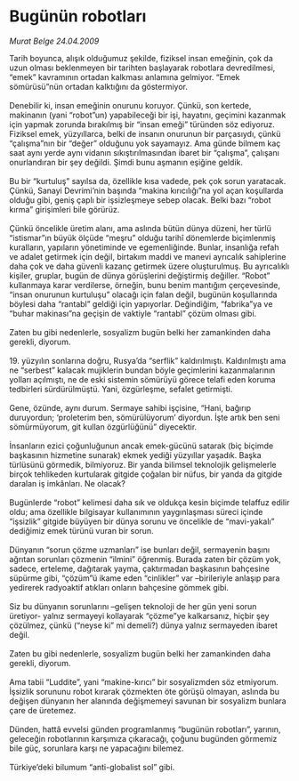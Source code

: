 # Bugünün robotları

*Murat Belge 24.04.2009*

<div class="taraf_structure_2col_1zq">
<div class="margen_n">



 <p>Tarih boyunca, alışık olduğumuz şekilde, fiziksel insan emeğinin, çok da uzun olması beklenmeyen bir tarihten başlayarak robotlara devredilmesi, “emek” kavramının ortadan kalkması anlamına gelmiyor. “Emek sömürüsü”nün ortadan kalktığını da göstermiyor. <br/><br/>Denebilir ki, insan emeğinin onurunu koruyor. Çünkü, son kertede, makinanın (yani “robot”un) yapabileceği bir işi, hayatını, geçimini kazanmak için yapmak zorunda bırakılmış bir “insan emeği” türünden söz ediyoruz. Fiziksel emek, yüzyıllarca, belki de insanın onurunun bir parçasıydı, çünkü “çalışma”nın bir “değer” olduğunu yok sayamayız. Ama günde bilmem kaç saat aynı yerde aynı vidanın sıkıştırılmasından ibaret bir “çalışma”, çalışanı onurlandıran bir şey değildi. Şimdi bunu aşmanın eşiğine geldik. <br/><br/>Bu bir “kurtuluş” sayılsa da, özellikle kısa vadede, pek çok sorun yaratacak. Çünkü, Sanayi Devrimi’nin başında “makina kırıcılığı”na yol açan koşullarda olduğu gibi, geniş çaplı bir işsizleşmeye sebep olacak. Belki bazı “robot kırma” girişimleri bile görürüz. <br/><br/>Çünkü öncelikle üretim alanı, ama aslında bütün dünya düzeni, her türlü “istismar”ın büyük ölçüde “meşru” olduğu tarihî dönemlerde biçimlenmiş kuralların, yapıların yönetiminde ve egemenliğinde. Bunlar, insanlığa refah ve adalet getirmek için değil, birtakım maddi ve manevi ayrıcalık sahiplerine daha çok ve daha güvenli kazanç getirmek üzere oluşturulmuş. Bu ayrıcalıklı kişiler, gruplar, bugün de dünya görüşlerini değiştirmiş değiller. “Robot” kullanmaya karar verdilerse, örneğin, bunu benim mantığım çerçevesinde, “insan onurunun kurtuluşu” olacağı için falan değil, bugünün koşullarında böylesi daha “rantabl” geldiği için yapıyorlar. Değindiğim, “fabrika”ya ve “buhar makinası”na geçişin de vaktiyle “rantabl” çözüm olması gibi. <br/><br/>Zaten bu gibi nedenlerle, sosyalizm bugün belki her zamankinden daha gerekli, diyorum. <br/><br/>19. yüzyılın sonlarına doğru, Rusya’da “serflik” kaldırılmıştı. Kaldırılmıştı ama ne “serbest” kalacak mujiklerin bundan böyle geçimlerini kazanmalarının yolları açılmıştı, ne de eski sistemin sömürüyü görece telafi eden koruma tedbirleri sürdürülmüştü. Yani, özgürleşme, sefalet getirmişti. <br/><br/>Gene, özünde, aynı durum. Sermaye sahibi işçisine, “Hani, bağırıp duruyordun; ‘proleterim ben, sömürülüyorum’ diyordun. İşte artık ben seni sömürmüyorum, git kullan özgürlüğünü” diyecektir. <br/><br/>İnsanların ezici çoğunluğunun ancak emek-gücünü satarak (biç biçimde başkasının hizmetine sunarak) ekmek yediği yüzyıllar yaşadık. Başka türlüsünü görmedik, bilmiyoruz. Bir yanda bilimsel teknolojik gelişmelerle birçok tehlikeden kurtularak gitgide çoğalan bir nüfus, bir yanda da gitgide daralan iş imkânları. Ne olacak? <br/><br/>Bugünlerde “robot” kelimesi daha sık ve oldukça kesin biçimde telaffuz edilir oldu; ama özellikle bilgisayar kullanımının yaygınlaşması süreci içinde “işsizlik” gitgide büyüyen bir dünya sorunu ve öncelikle de “mavi-yakalı” dediğimiz emek türünü vuran bir sorun. <br/><br/>Dünyanın “sorun çözme uzmanları” ise bunları değil, sermayenin başını ağrıtan sorunları çözmenin “ilmini” öğrenmiş. Burada zaten bir çözüm yok, sadece, erteleme, dağıtarak yayma, çaktırmadan başkasının bahçesine süpürme gibi, “çözüm”ü ikame eden “cinlikler” var –birileriyle anlaşıp para yedirerek radyoaktif atıkları onların bahçesine gömmek gibi. <br/><br/>Siz bu dünyanın sorunlarını –gelişen teknoloji de her gün yeni sorun üretiyor- yalnız sermayeyi kollayarak “çözme”ye kalkarsanız, hiçbir şey çözülmez, çünkü (“neyse ki” mi demeli?) dünya yalnız sermayeden ibaret değil. <br/><br/>Zaten bu gibi nedenlerle, sosyalizm bugün belki her zamankinden daha gerekli, diyorum. <br/><br/>Ama tabii “Luddite”, yani “makine-kırıcı” bir sosyalizmden söz etmiyorum. İşsizlik sorununu robot kırarak çözmekten öte görüşü olmayan, aslında bu değişen dünyanın her alanında değişmemeyi savunan bir sosyalizm bunlara çare de üretemez. <br/><br/>Dünden, hattâ evvelsi günden programlanmış “bugünün robotları”, yarının, geleceğin robotlarının karşımıza çıkaracağı, çoğunu bugünden görmemiz bile güç, sorunlara karşı ne yapacağını bilemez. <br/><br/>Türkiye’deki bilumum “anti-globalist sol” gibi.</p>

<br/>


<div id="taraf_not">
</div>

</div>


</div>
